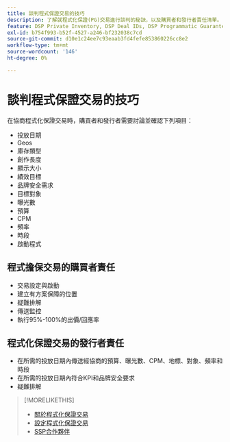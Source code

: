 ```yaml
---
title: 談判程式保證交易的技巧
description: 了解就程式化保證(PG)交易進行談判的秘訣，以及購買者和發行者責任清單。
feature: DSP Private Inventory, DSP Deal IDs, DSP Programmatic Guaranteed Deals
exl-id: b754f993-b52f-4527-a246-bf232038c7cd
source-git-commit: d10e1c24ee7c93eaab3fd4fefe853860226cc8e2
workflow-type: tm+mt
source-wordcount: '146'
ht-degree: 0%

---
```


# 談判程式保證交易的技巧

在協商程式化保證交易時，購買者和發行者需要討論並確認下列項目：

* 投放日期
* Geos
* 庫存類型
* 創作長度
* 顯示大小
* 績效目標
* 品牌安全需求
* 目標對象
* 曝光數
* 預算
* CPM
* 頻率
* 時段
* 啟動程式

## 程式擔保交易的購買者責任

* 交易設定與啟動
* 建立有方案保障的位置
* 疑難排解
* 傳送監控
* 執行95%-100%的出價/回應率

## 程式化保證交易的發行者責任

* 在所需的投放日期內傳送經協商的預算、曝光數、CPM、地標、對象、頻率和時段
* 在所需的投放日期內符合KPI和品牌安全要求
* 疑難排解

>[!MORELIKETHIS]
>
>* [關於程式化保證交易](programmatic-guaranteed-about.md)
>* [設定程式化保證交易](programmatic-guaranteed-set-up.md)
>* [SSP合作夥伴](ssp-partners.md)

